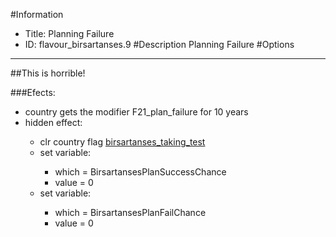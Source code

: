 #Information
 - Title: Planning Failure
 - ID: flavour_birsartanses.9
#Description
Planning Failure
#Options

___
##This is horrible!

###Efects:<ul><li>country gets the modifier F21_plan_failure for 10 years</li><li>hidden effect:</li><ul><li>clr country flag [birsartanses_taking_test](../flags/birsartanses_taking_test.md)</li><li>set variable:</li><ul><li>which = BirsartansesPlanSuccessChance</li><li>value = 0</li></ul><li>set variable:</li><ul><li>which = BirsartansesPlanFailChance</li><li>value = 0</li></ul></ul></ul>
